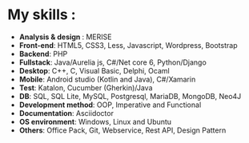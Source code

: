 # My skills :

- <b>Analysis & design </b>: MERISE
- <b>Front-end</b>: HTML5, CSS3, Less, Javascript, Wordpress, Bootstrap
- <b>Backend</b>: PHP
- <b>Fullstack</b></b>: Java/Aurelia js, C#/Net core 6, Python/Django
- <b>Desktop</b>: C++, C, Visual Basic, Delphi, Ocaml
- <b>Mobile</b>: Android studio (Kotlin and Java), C#/Xamarin
- <b>Test</b>: Katalon, Cucumber (Gherkin)/Java
- <b>DB</b>: SQL, SQL Lite, MySQL, Postgresql, MariaDB, MongoDB, Neo4J
- <b>Development method</b>: OOP, Imperative and Functional
- <b>Documentation</b>: Asciidoctor
- <b>OS environment</b>: Windows, Linux and Ubuntu
- <b>Others</b>: Office Pack, Git, Webservice, Rest API, Design Pattern

